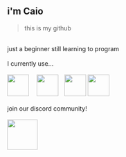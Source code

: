 ## i'm Caio
> this is my github
<br/>
just a beginner still learning to program
<br/><br/>
I currently use...
<br/>
⠀
<div>
    <img height="50" src="https://upload.wikimedia.org/wikipedia/commons/thumb/1/18/C_Programming_Language.svg/1200px-C_Programming_Language.svg.png"> ⠀
    <img height="50" src="https://upload.wikimedia.org/wikipedia/commons/thumb/1/18/ISO_C%2B%2B_Logo.svg/640px-ISO_C%2B%2B_Logo.svg.png">⠀
    <img height="50" src="https://upload.wikimedia.org/wikipedia/commons/thumb/9/99/Unofficial_JavaScript_logo_2.svg/1200px-Unofficial_JavaScript_logo_2.svg.png">
    <img height="50" src="https://upload.wikimedia.org/wikipedia/commons/thumb/6/64/Android_logo_2019_%28stacked%29.svg/1200px-Android_logo_2019_%28stacked%29.svg.png">
</div>
<br/>
join our discord community!
<br/>
⠀
<br/>
<a href="https://dsc.gg/code-community">
    <img height="70" src="https://cdn.discordapp.com/attachments/1079179353738457121/1083885091475968020/183_Sem_Titulo_20230310195348.png">
</a>
